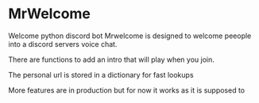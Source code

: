 # MrWelcome
Welcome python discord bot
Mrwelcome is designed to welcome peeople into a discord servers voice chat.

There are functions to add an intro that will play when you join.

The personal url is stored in a dictionary for fast lookups

More features are in production but for now it works as it is supposed to
